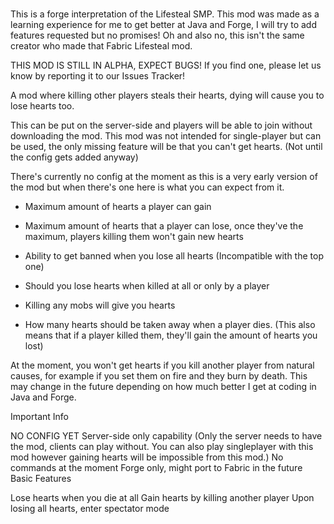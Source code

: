 # 
This is a forge interpretation of the Lifesteal SMP. This mod was made as a learning experience for me to get better at Java and Forge, I will try to add features requested but no promises! Oh and also no, this isn't the same creator who made that Fabric Lifesteal mod.

 

THIS MOD IS STILL IN ALPHA, EXPECT BUGS! If you find one, please let us know by reporting it to our Issues Tracker!

 

A mod where killing other players steals their hearts, dying will cause you to lose hearts too.

 

This can be put on the server-side and players will be able to join without downloading the mod. This mod was not intended for single-player but can be used, the only missing feature will be that you can't get hearts. (Not until the config gets added anyway)

 

There's currently no config at the moment as this is a very early version of the mod but when there's one here is what you can expect from it.

- Maximum amount of hearts a player can gain

- Maximum amount of hearts that a player can lose, once they've the maximum, players killing them won't gain new hearts

- Ability to get banned when you lose all hearts (Incompatible with the top one)

- Should you lose hearts when killed at all or only by a player

- Killing any mobs will give you hearts

- How many hearts should be taken away when a player dies. (This also means that if a player killed them, they'll gain the amount of hearts you lost)

 

At the moment, you won't get hearts if you kill another player from natural causes, for example if you set them on fire and they burn by death. This may change in the future depending on how much better I get at coding in Java and Forge.

 

Important Info

NO CONFIG YET
Server-side only capability (Only the server needs to have the mod, clients can play without. You can also play singleplayer with this mod however gaining hearts will be impossible from this mod.)
No commands at the moment
Forge only, might port to Fabric in the future
Basic Features

Lose hearts when you die at all
Gain hearts by killing another player
Upon losing all hearts, enter spectator mode
